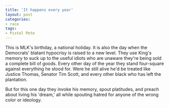 ```yaml
---
title: 'It happens every year'
layout: post
categories:
- race
tags:
- Pistol Pete
---
```


This is MLK's birthday, a national holiday. It is also the day when the Democrats' blatant hypocrisy is raised to a new level. They use King's memory to suck up to the useful idiots who are unaware they're being sold a complete bill of goods. Every other day of the year they stand four-square against everything he stood for. Were he still alive he'd be treated like Justice Thomas, Senator Tim Scott, and every other black who has left the plantation.  
  
But for this one day they invoke his memory, spout platitudes, and preach about living his 'dream,' all while spouting hatred for anyone of the wrong color or ideology.
